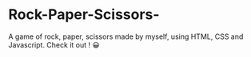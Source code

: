 # Rock-Paper-Scissors-
A game of rock, paper, scissors made by myself, using HTML, CSS and Javascript. Check it out ! 😀
